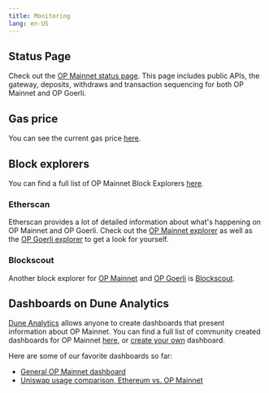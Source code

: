 ```yaml
---
title: Monitoring
lang: en-US
---
```


## Status Page

Check out the [OP Mainnet status page](https://status.optimism.io/).
This page includes public APIs, the gateway, deposits, withdraws and transaction sequencing for both OP Mainnet and OP Goerli.

## Gas price

You can see the current gas price [here](https://optimism.io/gas-tracker).


## Block explorers

You can find a full list of OP Mainnet Block Explorers [here](https://www.alchemy.com/list-of/block-explorers-on-optimism). 

### Etherscan

Etherscan provides a lot of detailed information about what's happening on OP Mainnet and OP Goerli.
Check out the [OP Mainnet explorer](https://explorer.optimism.io) as well as the [OP Goerli explorer](https://goerli-explorer.optimism.io) to get a look for yourself.

### Blockscout

Another block explorer for [OP Mainnet](https://optimism.blockscout.com) and [OP Goerli](https://optimism-goerli.blockscout.com) is [Blockscout](https://blockscout.com).


## Dashboards on Dune Analytics

[Dune Analytics](https://dune.xyz) allows anyone to create dashboards that present information about OP Mainnet.
You can find a full list of community created dashboards for OP Mainnet [here](https://dune.xyz/browse/dashboards?q=optimism), or [create your own](https://docs.dune.xyz/#queries) dashboard.

Here are some of our favorite dashboards so far:

- [General OP Mainnet dashboard](https://dune.xyz/Marcov/Optimism-Ethereum)
- [Uniswap usage comparison, Ethereum vs. OP Mainnet](https://dune.xyz/msilb7/Uniswap-v3-Usage-Comparison-on-Ethereum-vs-Optimism-(OVM-2.0))
